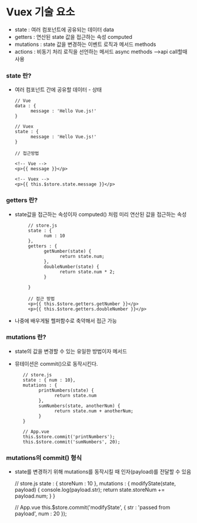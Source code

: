 # Vuex 기술 요소

- state : 여러 컴포넌트에 공유되는 데이터 data  
- getters : 연산된 state 값을 접근하는 속성 computed  
- mutations : state 값을 변경하는 이벤트 로직과 메서드 methods  
- actions : 비동기 처리 로직을 선언하는 메서드 async methods -->api call할때 사용   


### state 란?

- 여러 컴포넌트 간에 공유할 데이터 - 상태  

      // Vue  
      data : {
            message : 'Hello Vue.js!'
      }
      
      // Vuex  
      state : {
            message : 'Hello Vue.js!'
      }
      
      // 접근방법
      
      <!-- Vue -->
      <p>{{ message }}</p>
      
      <!-- Vuex -->
      <p>{{ this.$store.state.message }}</p>
      
      
### getters 란?
 - state값을 접근하는 속성이자 computed() 처럼 미리 연산된 값을 접근하는 속성
 
            // store.js
            state : {
                  num : 10
            },
            getters : {
                  getNumber(state) {
                        return state.num;
                  },
                  doubleNumber(state) {
                        return state.num * 2;
                  }

            }

            // 접근 방법
            <p>{{ this.$store.getters.getNumber }}</p>
            <p>{{ this.$store.getters.doubleNumber }}</p>

      
- 나중에 배우게될 헬퍼함수로 축약해서 접근 가능  



### mutations 란?

 - state의 값을 변경할 수 있는 유일한 방법이자 메서드  
 - 뮤테이션은 commit()으로 동작시킨다.
 
          // store.js
          state : { num : 10},
          mutations : {
                printNumbers(state) {
                      return state.num
                },
                sumNumbers(state, anotherNum) {
                      return state.num + anotherNum;
                }
          }

          // App.vue
          this.$store.commit('printNumbers');
          this.$store.commit('sumNumbers', 20);

### mutations의 commit() 형식
 - state를 변경하기 위해 mutations를 동작시킬 때 인자(payload)를 전달할 수 있음  
 
     // store.js
     state : { storeNum : 10 },
     mutations : {
           modifyState(state, payload) {
                 console.log(payload.str);
                 return state.storeNum += payload.num;
           }
     }
      
     // App.vue
     this.$store.commit('modifyState', {
           str : 'passed from payload',
           num : 20
     });




